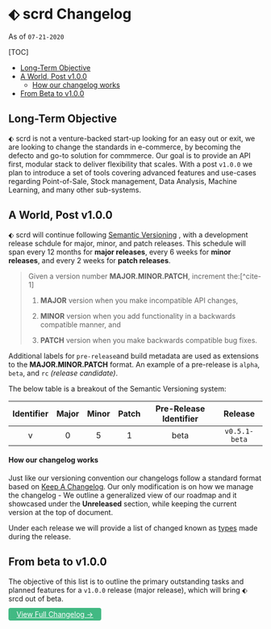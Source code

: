 # ⬖ scrd Changelog 

As of `07-21-2020`

[TOC]
* [Long-Term Objective](#long-term-objective)
* [A World, Post v1.0.0](#a-world-post-v100)
  * [How our changelog works](#how-our-changelog-works)
* [From Beta to v1.0.0](#from-beta-to-v100)

## Long-Term Objective

⬖ scrd is not a venture-backed start-up looking for an easy out or exit, we are looking to change the standards in e-commerce, by becoming the defecto and go-to solution for commmerce. Our goal is to provide an API first, modular stack to deliver flexibility that scales. With a post `v1.0.0` we plan to introduce a set of tools covering advanced features and use-cases regarding Point-of-Sale, Stock management, Data Analysis, Machine Learning, and many other sub-systems. 

##  A World, Post v1.0.0

 ⬖ scrd will continue following [Semantic Versioning](https://semver.org/) , with a development release schdule for major, minor, and patch releases. This schedule will span every 12 months for **major releases**, every 6 weeks for **minor releases**, and every 2 weeks for **patch releases**. 

>Given a version number **MAJOR.MINOR.PATCH**, increment the:[^cite-1]
>
>1. **MAJOR** version when you make incompatible API changes,
>
>2. **MINOR** version when you add functionality in a backwards compatible manner, and
>
>3. **PATCH** version when you make backwards compatible bug fixes.

Additional labels for `pre-release`and build metadata are used as extensions to the **MAJOR.MINOR.PATCH** format. An example of a pre-release is `alpha`, `beta`, and `rc` *(release candidate)*.

The below table is a breakout of the Semantic Versioning system:

| Identifier | Major | Minor | Patch | Pre-Release Identifier |    Release    |
| :--------: | :---: | :---: | :---: | :--------------------: | :-----------: |
|     v      |   0   |   5   |   1   |          beta          | `v0.5.1-beta` |



#### How our changelog works

Just like our versioning convention our changelogs follow a standard format based on [Keep A Changelog](https://keepachangelog.com/en/1.0.0/). Our only modification is on how we manage the changelog - We outline a generalized view of our roadmap and it showcased under the **Unreleased** section, while keeping the current version at the top of document. 

Under each release we will provide a list of changed known as [types](https://keepachangelog.com/en/1.0.0/#types) made during the release. 

## From beta to v1.0.0

The objective of this list is to outline the primary outstanding tasks and planned features for a `v1.0.0` release (major release), which will bring ⬖ srcd out of beta. 



<a style="color: white; background: #42b983; padding: .25rem 1rem; border-radius: 4px;" href="https://github.com/epluno/changelog/blob/master/CHANGELOG.md">View Full Changelog →</a>

